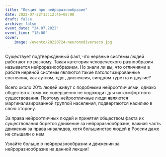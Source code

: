 ```yaml
---
title: "Лекция про нейроразнообразие"
date: 2022-07-22T13:12:45+08:00
draft: false
archive: false
event_date: "24.07.2022"
event_time: "18:00"
cover: 
    image: /evento/20220724-neuronodiverseco.jpg
---
```

Существует подтвержденный факт, что нервные системы людей работают по разному. Такая категория человеческого разнообразия называется нейроразнообразием. Но знали ли вы, что отличиями в работе нервной системы являются такие патологизированные состояния, как аутизм, сдвг, дислексия, синдром туретта и другие?

Всего около 20% людей живут с подобными нейроотличиями, однако общество к тому же совершенно не подоходит для их комфортного существования. Поэтому нейроотличные люди являются маргинализированной группой населения, подвергаются насилию в свою сторону.

За права нейроотличных людей и принятия обществом факта их существования борется движение за нейроразнообразие, важная часть движения за права инвалидов, хотя большинство людей в России даже не слышали о нем.

Узнайте больше о нейроразнообразии и движении за нейроразнообразие на данной лекции!